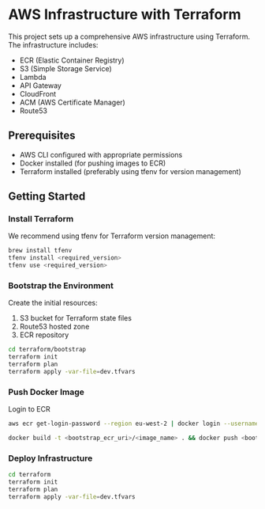 # AWS Infrastructure with Terraform

This project sets up a comprehensive AWS infrastructure using Terraform. The infrastructure includes:

- ECR (Elastic Container Registry)
- S3 (Simple Storage Service)
- Lambda
- API Gateway
- CloudFront
- ACM (AWS Certificate Manager)
- Route53

## Prerequisites

- AWS CLI configured with appropriate permissions
- Docker installed (for pushing images to ECR)
- Terraform installed (preferably using tfenv for version management)

## Getting Started

### Install Terraform

We recommend using tfenv for Terraform version management:

```bash
brew install tfenv
tfenv install <required_version>
tfenv use <required_version>
```

### Bootstrap the Environment

Create the initial resources:

1. S3 bucket for Terraform state files
2. Route53 hosted zone
3. ECR repository

```bash
cd terraform/bootstrap
terraform init
terraform plan
terraform apply -var-file=dev.tfvars
```

### Push Docker Image

Login to ECR

```bash
aws ecr get-login-password --region eu-west-2 | docker login --username AWS --password-stdin <bootstrap_ecr_uri>
```

```bash
docker build -t <bootstrap_ecr_uri>/<image_name> . && docker push <bootstrap_ecr_uri>/<image_name>:<image_tag>
```

### Deploy Infrastructure

```bash
cd terraform
terraform init
terraform plan
terraform apply -var-file=dev.tfvars